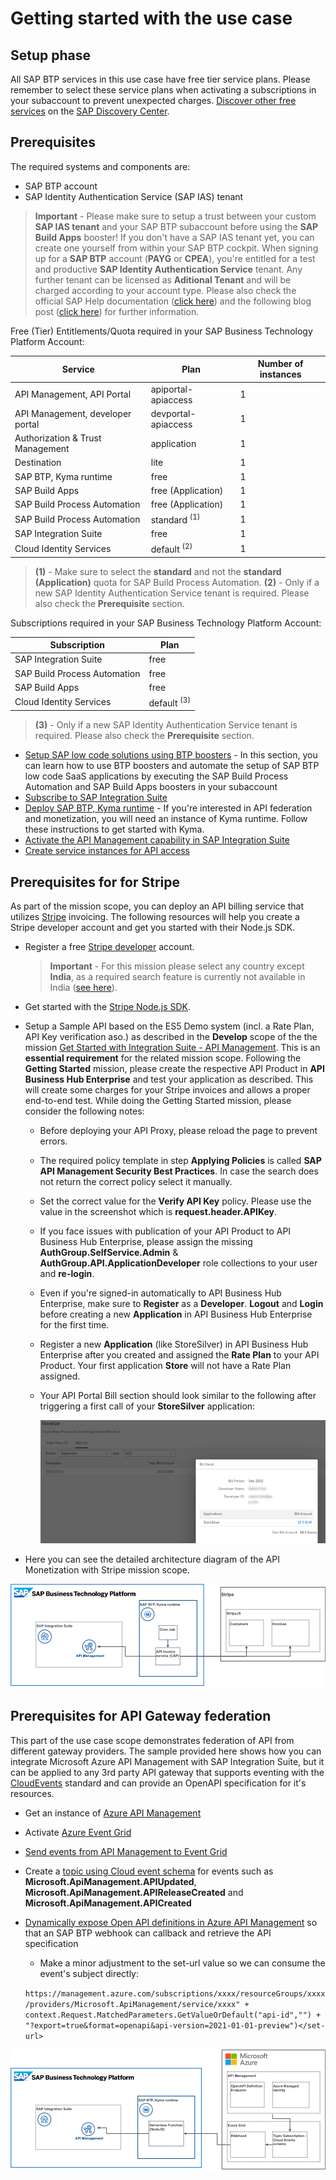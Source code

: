 # Getting started with the use case

## Setup phase
All SAP BTP services in this use case have free tier service plans. Please remember to select these service plans when activating a subscriptions in your subaccount to prevent unexpected charges. [Discover other free services](https://help.sap.com/docs/BTP/65de2977205c403bbc107264b8eccf4b/524e1081d8dc4b0f9d055a6bec383ec3.html) on the [SAP Discovery Center](https://discovery-center.cloud.sap/#/viewServices?provider=all&regions=all&category=freetierservices).

## Prerequisites
The required systems and components are:

- SAP BTP account
- SAP Identity Authentication Service (SAP IAS) tenant

> **Important** - Please make sure to setup a trust between your custom **SAP IAS tenant** and your SAP BTP subaccount before using the **SAP Build Apps** booster! If you don't have a SAP IAS tenant yet, you can create one yourself from within your SAP BTP cockpit. When signing up for a **SAP BTP** account (**PAYG** or **CPEA**), you're entitled for a test and productive **SAP Identity Authentication Service** tenant. Any further tenant can be licensed as **Aditional Tenant** and will be charged according to your account type. Please also check the official SAP Help documentation ([click here](https://help.sap.com/docs/IDENTITY_AUTHENTICATION/6d6d63354d1242d185ab4830fc04feb1/93160ebd2dcb40e98aadcbb9a970f2b9.html?locale=en-US#loio93160ebd2dcb40e98aadcbb9a970f2b9__licensing_section)) and the following blog post ([click here](https://blogs.sap.com/2021/10/26/is-sap-cloud-identity-services-for-free/)) for further information.

Free (Tier) Entitlements/Quota required in your SAP Business Technology Platform Account:

| Service                           | Plan                                  | Number of instances |
| --------------------------------- | ------------------------------------- | ------------------- |
| API Management, API Portal        | apiportal-apiaccess                   | 1                   |
| API Management, developer portal  | devportal-apiaccess                   | 1                   |
| Authorization & Trust Management  | application                           | 1                   |
| Destination                       | lite                                  | 1                   |
| SAP BTP, Kyma runtime             | free                                  | 1                   |
| SAP Build Apps                    | free (Application)                    | 1                   |
| SAP Build Process Automation      | free (Application)                    | 1                   |
| SAP Build Process Automation      | standard <sup>(1)</sup>               | 1                   |
| SAP Integration Suite             | free                                  | 1                   |
| Cloud Identity Services           | default <sup>(2)</sup>                | 1                   |

> **(1)** - Make sure to select the **standard** and not the **standard (Application)** quota for SAP Build Process Automation. 
> **(2)** - Only if a new SAP Identity Authentication Service tenant is required. Please also check the **Prerequisite** section.

Subscriptions required in your SAP Business Technology Platform Account:

| Subscription                      | Plan                           |
| --------------------------------- | ------------------------------ |
| SAP Integration Suite             | free                           |
| SAP Build Process Automation      | free                           |
| SAP Build Apps                    | free                           |
| Cloud Identity Services           | default <sup>(3)</sup>         |

> **(3)** - Only if a new SAP Identity Authentication Service tenant is required. Please also check the **Prerequisite** section.

* [Setup SAP low code solutions using BTP boosters](https://github.com/SAP-docs/btp-cloud-platform/blob/main/docs/30-development/boosters-fb1b561.md) - In this section, you can learn how to use BTP boosters and automate the setup of SAP BTP low code SaaS applications by executing the SAP Build Process Automation and SAP Build Apps boosters in your subaccount
* [Subscribe to SAP Integration Suite](./01-02-Subscribe-Integration-Suite.md)
* [Deploy SAP BTP, Kyma runtime](https://github.com/SAP-docs/btp-cloud-platform/blob/main/docs/50-administration-and-ops/create-the-kyma-environment-instance-09dd313.md) - If you're interested in API federation and monetization, you will need an instance of Kyma runtime. Follow these instructions to get started with Kyma.
* [Activate the API Management capability in SAP Integration Suite](01-04-Activate-API-Management.md)
* [Create service instances for API access](01-05-Create-service-instances.md) 

## Prerequisites for for Stripe
As part of the mission scope, you can deploy an API billing service that utilizes [Stripe](https://stripe.com) invoicing. The following resources will help you create a Stripe developer account and get you started with their Node.js SDK.
  * Register a free [Stripe developer](https://dashboard.stripe.com/register) account. 
    > **Important** - For this mission please select any country except **India**, as a required search feature is currently not available in India ([see here](https://stripe.com/docs/search#regional-availability)).
  * Get started with the [Stripe Node.js SDK](https://stripe.com/docs/development/quickstart/node).
  * Setup a Sample API based on the ES5 Demo system (incl. a Rate Plan, API Key verification aso.) as described in the **Develop** scope of the the mission [Get Started with Integration Suite - API Management](https://discovery-center.cloud.sap/missiondetail/3062/3072/). This is an **essential requirement** for the related mission scope. Following the **Getting Started** mission, please create the respective API Product in **API Business Hub Enterprise** and test your application as described. This will create some charges for your Stripe invoices and allows a proper end-to-end test. While doing the Getting Started mission, please consider the following notes:
    - Before deploying your API Proxy, please reload the page to prevent errors.
    - The required policy template in step **Applying Policies** is called **SAP API Management Security Best Practices**. In case the search does not return the correct policy select it manually.
    - Set the correct value for the **Verify API Key** policy. Please use the value in the screenshot which is **request.header.APIKey**.
    - If you face issues with publication of your API Product to API Business Hub Enterprise, please assign the missing **AuthGroup.SelfService.Admin** & **AuthGroup.API.ApplicationDeveloper** role collections to your user and **re-login**.
    - Even if you're signed-in automatically to API Business Hub Enterprise, make sure to **Register** as a **Developer**. **Logout** and **Login** before creating a new **Application** in API Business Hub Enterprise for the first time.
    - Register a new **Application** (like StoreSilver) in API Business Hub Enterprise after you created and assigned the **Rate Plan** to your API Product. Your first application **Store** will not have a Rate Plan assigned. 
    - Your API Portal Bill section should look similar to the following after triggering a first call of your **StoreSilver** application: 

      [<img src="./img/API_Portal_Bill.png" width="600" />](./img/API_Portal_Bill.png)

  * Here you can see the detailed architecture diagram of the API Monetization with Stripe mission scope. 

  ![API Monetization with Stripe - Solution Diagram](../images/api_monetization_solution_diagram.png)

## Prerequisites for API Gateway federation
This part of the use case scope demonstrates federation of API from different gateway providers. The sample provided here shows how you can integrate Microsoft Azure API Management with SAP Integration Suite, but it can be applied to any 3rd party API gateway that supports eventing with the [CloudEvents](https://cloudevents.io/) standard and can provide an OpenAPI specification for it's resources.
  * Get an instance of [Azure API Management](https://docs.microsoft.com/en-us/azure/api-management/get-started-create-service-instance)
  * Activate [Azure Event Grid](https://docs.microsoft.com/en-us/azure/event-grid/)
  * [Send events from API Management to Event Grid](https://docs.microsoft.com/en-us/azure/api-management/how-to-event-grid)
  * Create a [topic using Cloud event schema](https://docs.microsoft.com/en-us/azure/event-grid/event-schema-api-management?tabs=cloud-event-schema) for events such as **Microsoft.ApiManagement.APIUpdated**, **Microsoft.ApiManagement.APIReleaseCreated** and **Microsoft.ApiManagement.APICreated**
  * [Dynamically expose Open API definitions in Azure API Management](https://yourazurecoach.com/2021/12/21/dynamically-expose-open-api-definitions-in-azure-api-management/) so that an SAP BTP webhook can callback and retrieve the API specification
    * Make a minor adjustment to the set-url value so we can consume the event's subject directly:

    ```https://management.azure.com/subscriptions/xxxx/resourceGroups/xxxx/providers/Microsoft.ApiManagement/service/xxxx" + context.Request.MatchedParameters.GetValueOrDefault("api-id","") + "?export=true&format=openapi&api-version=2021-01-01-preview")</set-url>```

  ![API Gateway Federation - Solution Diagram](../images/api_federation_solution_diagram.png)
